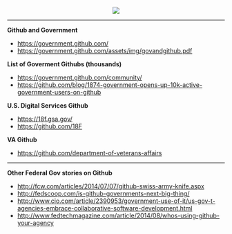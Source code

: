 <p align="center">
  <img src="http://a4.files.readwrite.com/image/upload/c_fit,cs_srgb,dpr_0.75,q_80,w_620/MTIyMjk0MzcwNTA1MzU0NTIx.jpg"/>
</p>


***

**Github and Government**
* https://government.github.com/
* https://government.github.com/assets/img/govandgithub.pdf


**List of Goverment Githubs (thousands)**
* https://government.github.com/community/
* https://github.com/blog/1874-government-opens-up-10k-active-government-users-on-github

**U.S. Digital  Services Github**
* https://18f.gsa.gov/
* https://github.com/18F

**VA  Github**
* https://github.com/department-of-veterans-affairs

***
**Other  Federal Gov stories on Github**
* http://fcw.com/articles/2014/07/07/github-swiss-army-knife.aspx
* http://fedscoop.com/is-github-governments-next-big-thing/
* http://www.cio.com/article/2390953/government-use-of-it/us-gov-t-agencies-embrace-collaborative-software-development.html
* http://www.fedtechmagazine.com/article/2014/08/whos-using-github-your-agency
